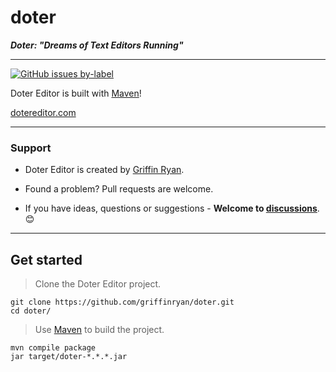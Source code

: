 # doter

**_Doter: "Dreams of Text Editors Running"_**

----

[![GitHub issues by-label](https://img.shields.io/github/issues/griffinryan/doter/help%20wanted?label=issues%20need%20help&logo=github)](https://github.com/griffinryan/doter/issues?q=label%3A%22help+wanted%22+is%3Aopen+is%3Aissue)

Doter Editor is built with [Maven](https://github.com/apache/maven)!

[dotereditor.com](https://dotereditor.com/)

___
### Support
- Doter Editor is created by [Griffin Ryan][griffinryan-github].

- Found a problem? Pull requests are welcome.

- If you have ideas, questions or suggestions - **Welcome to [discussions](https://github.com/griffinryan/doter/discussions)**. 😊
___


## Get started

> Clone the Doter Editor project.

    git clone https://github.com/griffinryan/doter.git
    cd doter/

> Use [Maven](https://github.com/apache/maven) to build the project.

    mvn compile package
    jar target/doter-*.*.*.jar

[griffinryan-github]: https://github.com/griffinryan/
